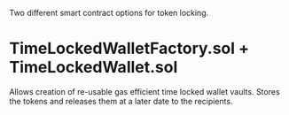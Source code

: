 Two different smart contract options for token locking.


TimeLockedWalletFactory.sol + TimeLockedWallet.sol
==================================================
Allows creation of re-usable gas efficient time locked wallet vaults.
Stores the tokens and releases them at a later date to the recipients.
